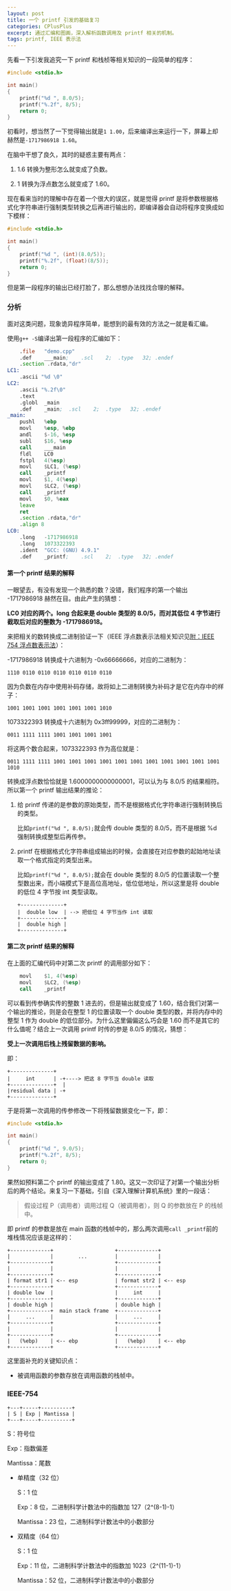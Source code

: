 ```yaml
---
layout: post
title: 一个 printf 引发的基础复习
categories: CPlusPlus
excerpt: 通过汇编和图画，深入解析函数调用及 printf 相关的机制。
tags: printf, IEEE 表示法
---
```


先看一下引发我追究一下 printf 和栈桢等相关知识的一段简单的程序：

```cpp
#include <stdio.h>

int main()
{
    printf("%d ", 8.0/5);
    printf("%.2f", 8/5);
    return 0;
}
```

初看时，想当然了一下觉得输出就是`1 1.00`，后来编译出来运行一下，屏幕上却赫然是`-1717986918 1.60`。

在脑中干想了良久，其时的疑惑主要有两点：

1. 1.6 转换为整形怎么就变成了负数。

1. 1 转换为浮点数怎么就变成了 1.60。

现在看来当时的理解中存在着一个很大的误区，就是觉得 printf 是将参数根据格式化字符串进行强制类型转换之后再进行输出的，即编译器会自动将程序变换成如下模样：

```cpp
#include <stdio.h>

int main()
{
    printf("%d ", (int)(8.0/5));
    printf("%.2f", (float)(8/5));
    return 0;
}
```

但是第一段程序的输出已经打脸了，那么想想办法找找合理的解释。

### 分析

面对这类问题，现象诡异程序简单，能想到的最有效的方法之一就是看汇编。

使用`g++ -S`编译出第一段程序的汇编如下：

```asm
	.file	"demo.cpp"
	.def	___main;	.scl	2;	.type	32;	.endef
	.section .rdata,"dr"
LC1:
	.ascii "%d \0"
LC2:
	.ascii "%.2f\0"
	.text
	.globl	_main
	.def	_main;	.scl	2;	.type	32;	.endef
_main:
	pushl	%ebp
	movl	%esp, %ebp
	andl	$-16, %esp
	subl	$16, %esp
	call	___main
	fldl	LC0
	fstpl	4(%esp)
	movl	$LC1, (%esp)
	call	_printf
	movl	$1, 4(%esp)
	movl	$LC2, (%esp)
	call	_printf
	movl	$0, %eax
	leave
	ret
	.section .rdata,"dr"
	.align 8
LC0:
	.long	-1717986918
	.long	1073322393
	.ident	"GCC: (GNU) 4.9.1"
	.def	_printf;	.scl	2;	.type	32;	.endef
```

#### 第一个 printf 结果的解释

一眼望去，有没有发现一个熟悉的数？没错，我们程序的第一个输出 -1717986918 赫然在目。由此产生的猜想：

**LC0 对应的两个。long 合起来是 double 类型的 8.0/5，而对其低位 4 字节进行截取后对应的整数为 -1717986918。**

来把相关的数转换成二进制验证一下（IEEE 浮点数表示法相关知识见[附：IEEE 754 浮点数表示法](#ieee-754)）：

-1717986918 转换成十六进制为 -0x66666666，对应的二进制为：

```
1110 0110 0110 0110 0110 0110 0110
```

因为负数在内存中使用补码存储，故将如上二进制转换为补码才是它在内存中的样子：

```
1001 1001 1001 1001 1001 1001 1010
```

1073322393 转换成十六进制为 0x3ff99999，对应的二进制为：

```
0011 1111 1111 1001 1001 1001 1001
```

将这两个数合起来，1073322393 作为高位就是：

```
0011 1111 1111 1001 1001 1001 1001 1001 1001 1001 1001 1001 1001 1001 1010
```

转换成浮点数恰恰就是 1.6000000000000001，可以认为与 8.0/5 的结果相符。所以第一个 printf 输出结果的推论：

1. 给 printf 传递的是参数的原始类型，而不是根据格式化字符串进行强制转换后的类型。

   比如`printf("%d ", 8.0/5);`就会传 double 类型的 8.0/5，而不是根据 %d 强制转换成整型后再传参。

1. printf 在根据格式化字符串组成输出的时候，会直接在对应参数的起始地址读取一个格式指定的类型出来。

   比如`printf("%d ", 8.0/5);`就会在 double 类型的 8.0/5 的位置读取一个整型数出来，而小端模式下是高位高地址，低位低地址，所以这里是将 double 的低位 4 字节按 int 类型读取。

   ```
   +--------------+
   |  double low  | --> 把低位 4 字节当作 int 读取
   +--------------+
   |  double high |
   +--------------+
   ```

#### 第二次 printf 结果的解释

在上面的汇编代码中对第二次 printf 的调用部分如下：

```asm
	movl	$1, 4(%esp)
	movl	$LC2, (%esp)
	call	_printf
```

可以看到传参确实传的整数 1 进去的，但是输出就变成了 1.60，结合我们对第一个输出的推论，则是会在整型 1 的位置读取一个 double 类型的数，并将内存中的整型 1 作为 double 的低位部分。为什么这里偏偏这么巧会是 1.60 而不是其它的什么值呢？结合上一次调用 printf 时传的参是 8.0/5 的情况，猜想：

**受上一次调用后栈上残留数据的影响。**

即：

```
+--------------+
|     int      | -+----> 把这 8 字节当 double 读取
+--------------+  |
|residual data | -+
+--------------+
```

于是将第一次调用的传参修改一下将残留数据变化一下，即：

```c
#include <stdio.h>

int main()
{
    printf("%d ", 9.0/5);
    printf("%.2f", 8/5);
    return 0;
}
```

果然如预料第二个 printf 的输出变成了 1.80。这又一次印证了对第一个输出分析后的两个结论。来复习一下基础，引自《深入理解计算机系统》里的一段话：

> 假设过程 P（调用者）调用过程 Q（被调用者），则 Q 的参数放在 P 的栈帧中。

即 printf 的参数是放在 main 函数的栈帧中的，那么两次调用`call _printf`前的堆栈情况应该是这样的：


```
+-------------+                    +-------------+
|             |        ...         |             |
+-------------+                    +-------------+
|             |                    |             |
+-------------+                    +-------------+
| format str1 | <-- esp            | format str2 | <-- esp
+-------------+                    +-------------+
| double low  |                    |     int     |
+-------------+                    +-------------+
| double high |                    | double high |
+-------------+  main stack frame  +-------------+
|     ...     |                    |     ...     |
+-------------+                    +-------------+
|             |                    |             |
+-------------+                    +-------------+
|   (%ebp)    | <-- ebp            |   (%ebp)    | <-- ebp
+-------------+                    +-------------+
```

这里面补充的关键知识点：

* 被调用函数的参数存放在调用函数的栈帧中。

### IEEE-754

```
+---+-----+----------+
| S | Exp | Mantissa |
+---+-----+----------+
```

S：符号位

Exp：指数偏差

Mantissa：尾数

* 单精度（32 位）

  S：1 位

  Exp：8 位，二进制科学计数法中的指数加 127（2^(8-1)-1）

  Mantissa：23 位，二进制科学计数法中的小数部分

* 双精度（64 位）

  S：1 位

  Exp：11 位，二进制科学计数法中的指数加 1023（2^(11-1)-1）

  Mantissa：52 位，二进制科学计数法中的小数部分
